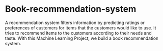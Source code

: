 # Book-recommendation-system
A recommendation system filters information by predicting ratings or preferences of customers for items that the customers would like to use. It tries to recommend items to the customers according to their needs and taste.
With this Machine Learning Project, we build a book recommendation system. 

